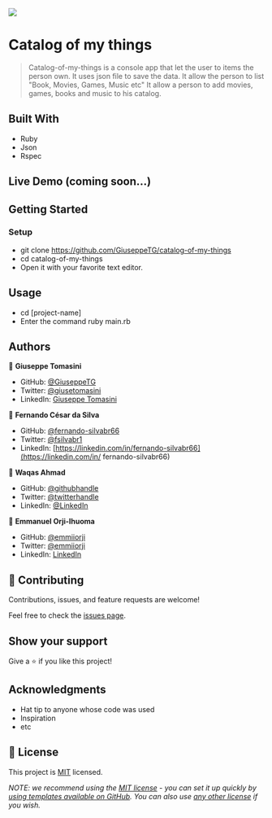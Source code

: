 ![](https://img.shields.io/badge/Microverse-blueviolet)

# Catalog of my things

> Catalog-of-my-things is a console app that let the user to items the person own. It uses json file to save the data. It allow the person to list "Book, Movies, Games, Music etc" It allow
 a person to add movies, games, books and music to his catalog. 


## Built With

- Ruby
- Json
- Rspec

## Live Demo (coming soon...)


## Getting Started

### Setup

- git clone https://github.com/GiuseppeTG/catalog-of-my-things
- cd catalog-of-my-things
- Open it with your favorite text editor.

## Usage

- cd [project-name]
- Enter the command ruby main.rb

## Authors


👤 **Giuseppe Tomasini**

- GitHub: [@GiuseppeTG](https://github.com/GiuseppeTG)
- Twitter: [@giusetomasini](https://twitter.com/giusetomasini)
- LinkedIn: [Giuseppe Tomasini](https://www.linkedin.com/in/giuseppe-tomasini-67ba101a8/)

👤 **Fernando César da Silva**

- GitHub:   [@fernando-silvabr66](https://github.com/fernando-silvabr66)
- Twitter:  [@fsilvabr1](https://twitter.com/fsilvabr1)
- LinkedIn: [https://linkedin.com/in/fernando-silvabr66](https://linkedin.com/in/   fernando-silvabr66) 

👤 **Waqas Ahmad**

- GitHub: [@githubhandle](https://github.com/waqaskanju)
- Twitter: [@twitterhandle](https://twitter.com/waqaskanju)
- LinkedIn: [@LinkedIn](https://linkedin.com/in/waqaskanju)

👤 **Emmanuel Orji-Ihuoma**

- GitHub: [@emmiiorji](https://github.com/emmiiorji)
- Twitter: [@emmiiorji](https://twitter.com/emmiiorji)
- LinkedIn: [LinkedIn](https://linkedin.com/in/orji-emmanuel)


## 🤝 Contributing

Contributions, issues, and feature requests are welcome!

Feel free to check the [issues page](../../issues/).

## Show your support

Give a ⭐️ if you like this project!

## Acknowledgments

- Hat tip to anyone whose code was used
- Inspiration
- etc

## 📝 License

This project is [MIT](./LICENSE) licensed.

_NOTE: we recommend using the [MIT license](https://choosealicense.com/licenses/mit/) - you can set it up quickly by [using templates available on GitHub](https://docs.github.com/en/communities/setting-up-your-project-for-healthy-contributions/adding-a-license-to-a-repository). You can also use [any other license](https://choosealicense.com/licenses/) if you wish._
